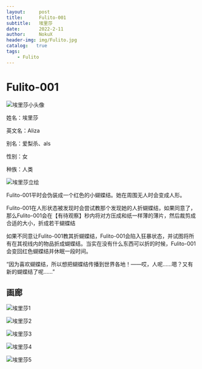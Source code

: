 ```yaml
---
layout:     post
title:      Fulito-001
subtitle:   埃里莎
date:       2022-2-11
author:     NokuX
header-img: img/Fulito.jpg
catalog:   true
tags:
    - Fulito
---
```

# Fulito-001

![埃里莎小头像]({{site.baseurl}}/img-post/fulito001.jpg)

姓名：埃里莎

英文名：Aliza

别名：爱梨杀、als

性别：女

种族：人类

![埃里莎立绘]({{site.baseurl}}/img-post/fulito001.png)

Fulito-001平时会伪装成一个红色的小蝴蝶结。她在周围无人时会变成人形。

Fulito-001在人形状态被发现时会尝试教那个发现她的人折蝴蝶结，如果同意了，那么Fulito-001会在【有待观察】秒内将对方压成和纸一样薄的薄片，然后裁剪成合适的大小，折成若干蝴蝶结

如果不同意让Fulito-001教其折蝴蝶结，Fulito-001会陷入狂暴状态，并试图将所有在其视线内的物品折成蝴蝶结。当实在没有什么东西可以折的时候，Fulito-001会变回红色蝴蝶结并休眠一段时间。

“因为喜欢蝴蝶结，所以想把蝴蝶结传播到世界各地！——哎，人呢……嗯？又有新的蝴蝶结了呢……”

## 画廊

![埃里莎1]({{site.baseurl}}/img-post/aliza%20(1).png)

![埃里莎2]({{site.baseurl}}/img-post/aliza%20(2).png)

![埃里莎3]({{site.baseurl}}/img-post/aliza%20(3).png)

![埃里莎4]({{site.baseurl}}/img-post/aliza%20(4).png)

![埃里莎5]({{site.baseurl}}/img-post/aliza%20(5).png)

